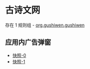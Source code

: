 # 古诗文网

存在 1 规则组 - [org.gushiwen.gushiwen](/src/apps/org.gushiwen.gushiwen.ts)

## 应用内广告弹窗

- [快照-0](https://gkd-kit.gitee.io/import/12813618)
- [快照-1](https://gkd-kit.gitee.io/import/12813638)
